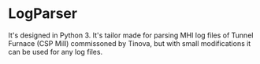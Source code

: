 # LogParser
It's designed in Python 3. It's tailor made for parsing MHI log files of Tunnel Furnace (CSP Mill) commissoned by Tinova, but with small modifications it can be used for any log files.
